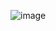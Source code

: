 ![image](https://user-images.githubusercontent.com/248741/109169556-7d991300-77b2-11eb-8f95-474528da1a4b.png)
